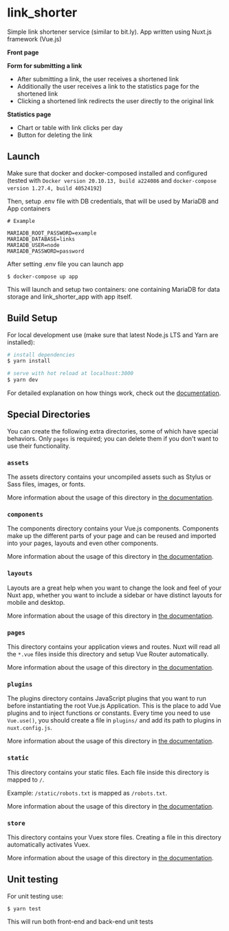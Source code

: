 # link_shorter

Simple link shortener service (similar to bit.ly). App written using Nuxt.js framework (Vue.js)

**Front page**


**Form for submitting a link**
* After submitting a link, the user receives a shortened link
* Additionally the user receives a link to the statistics page for the shortened link
* Clicking a shortened link redirects the user directly to the original link

**Statistics page**
* Chart or table with link clicks per day
* Button for deleting the link

## Launch

Make sure that docker and docker-composed installed and configured (tested with `Docker version 20.10.13, build a224086` 
and `docker-compose version 1.27.4, build 40524192`)

Then, setup .env file with DB credentials, that will be used by MariaDB and App containers
```
# Example

MARIADB_ROOT_PASSWORD=example
MARIADB_DATABASE=links
MARIADB_USER=node
MARIADB_PASSWORD=password
```

After setting .env file you can launch app  

```shell
$ docker-compose up app
```

This will launch and setup two containers: one containing MariaDB for data storage and link_shorter_app with app itself.

## Build Setup

For local development use (make sure that latest Node.js LTS and Yarn are installed):

```bash
# install dependencies
$ yarn install

# serve with hot reload at localhost:3000
$ yarn dev
```

For detailed explanation on how things work, check out the [documentation](https://nuxtjs.org).

## Special Directories

You can create the following extra directories, some of which have special behaviors. Only `pages` is required; you can delete them if you don't want to use their functionality.

### `assets`

The assets directory contains your uncompiled assets such as Stylus or Sass files, images, or fonts.

More information about the usage of this directory in [the documentation](https://nuxtjs.org/docs/2.x/directory-structure/assets).

### `components`

The components directory contains your Vue.js components. Components make up the different parts of your page and can be reused and imported into your pages, layouts and even other components.

More information about the usage of this directory in [the documentation](https://nuxtjs.org/docs/2.x/directory-structure/components).

### `layouts`

Layouts are a great help when you want to change the look and feel of your Nuxt app, whether you want to include a sidebar or have distinct layouts for mobile and desktop.

More information about the usage of this directory in [the documentation](https://nuxtjs.org/docs/2.x/directory-structure/layouts).


### `pages`

This directory contains your application views and routes. Nuxt will read all the `*.vue` files inside this directory and setup Vue Router automatically.

More information about the usage of this directory in [the documentation](https://nuxtjs.org/docs/2.x/get-started/routing).

### `plugins`

The plugins directory contains JavaScript plugins that you want to run before instantiating the root Vue.js Application. This is the place to add Vue plugins and to inject functions or constants. Every time you need to use `Vue.use()`, you should create a file in `plugins/` and add its path to plugins in `nuxt.config.js`.

More information about the usage of this directory in [the documentation](https://nuxtjs.org/docs/2.x/directory-structure/plugins).

### `static`

This directory contains your static files. Each file inside this directory is mapped to `/`.

Example: `/static/robots.txt` is mapped as `/robots.txt`.

More information about the usage of this directory in [the documentation](https://nuxtjs.org/docs/2.x/directory-structure/static).

### `store`

This directory contains your Vuex store files. Creating a file in this directory automatically activates Vuex.

More information about the usage of this directory in [the documentation](https://nuxtjs.org/docs/2.x/directory-structure/store).


## Unit testing

For unit testing use: 

```shell
$ yarn test
```

This will run both front-end and back-end unit tests
